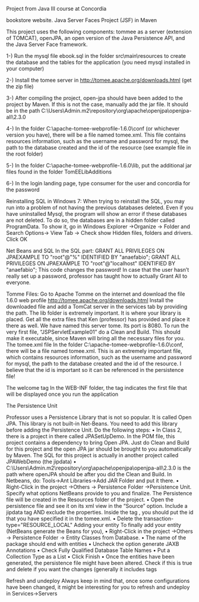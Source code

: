 Project from Java III course at Concordia

bookstore website. Java Server Faces Project (JSF) in Maven

This project uses the following components: tommee as a server (extension of TOMCAT), openJPA, an open version of the Java Persistence API, and the Java Server Face framework.

1-) Run the mysql file ebook.sql in the folder src\main\resources to create the database and the tables for the application (you need mysql installed in your computer)

2-) Install the tomee server in http://tomee.apache.org/downloads.html  (get the zip file)

3-) After compiling the project, open-jpa should have been added to the project by Maven. If this is not the case, manually add the jar file. It should be in the path C:\Users\Admin\.m2\repository\org\apache\openjpa\openjpa-all\2.3.0  

4-) In the folder C:\apache-tomee-webprofile-1.6.0\conf (or whichever version you have), there will be a file named tomee.xml. This file contains resources information, such as the username and password for mysql, the path to the database created and the id of the resource (see example file in the root folder)

5-) In the folder C:\apache-tomee-webprofile-1.6.0\lib, put the additional jar files found in the folder TomEELibAdditions

6-) In the login landing page, type consumer for the user and concordia for the password

Reinstalling SQL in Windows 7:
When trying to reinstall the SQL, you may run into a problem of not having the previous databases deleted. Even if you have uninstalled Mysql, the program will show an error if these databases are not deleted. To do so, the databases are in a hidden folder called ProgramData. To show it, go in Windows Explorer ->Organize -> Folder and Search Options-> View Tab -> Check show Hidden files, folders and drivers. Click OK 

Net Beans and SQL
In the SQL part:
GRANT ALL PRIVILEGES ON JPAEXAMPLE TO "root"@"%" IDENTIFIED BY "anaefabio";
GRANT ALL PRIVILEGES ON JPAEXAMPLE TO "root"@"localhost" IDENTIFIED BY "anaefabio";
This code changes the password! 
In case that the user hasn’t really set up a password, professor has taught how to actually Grant All to everyone. 

Tomme Files:
Go to Apache Tomme on the internet and download the file 1.6.0 web profile
http://tomee.apache.org/downloads.html
Install the downloaded file and add a TomCat server in the services tab by providing the path.
The lib folder is extremely important. It is where your library is placed. Get all the extra files that Ken (professor) has provided and place it there as well. We have named this server tome. Its port is 8080.
To run the very first file, “JSPServletExample01” do a Clean and Build. This should make it executable, since Maven will bring all the necessary files for you.
The tomee.xml file
In the folder C:\apache-tomee-webprofile-1.6.0\conf, there will be a file named tomee.xml. This is an extremely important file, which contains resources information, such as the username and password for mysql, the path to the database created and the id of the resource.
I believe that the id is important so it can be referenced in the persistence file!

The welcome tag
In the WEB-INF folder, the <welcome-file> tag indicates the first file that will be displayed once you run the application
  
The Persistence Unit

Professor uses a Persistence Library that is not so popular. It is called Open JPA. This library is not built-in Net-Beans. You need to add this library before adding the Persistence Unit. Do the following steps:
•	In Class 2, there is a project in there called JPASetUpDemo. In the POM file, this project contains a dependency to bring Open JPA. Just do Clean and Build for this project and the open JPA jar should be brought to you automatically by Maven. The SQL for this project is actually in another project called JPAWebDemo (the jipdata)
•	C:\Users\Admin\.m2\repository\org\apache\openjpa\openjpa-all\2.3.0 
is the path where openJPA should be after you did the Clean and Build. In Netbeans, do:
Tools->Ant Libraries->Add JAR Folder and put it there.
•	Right-Click in the project ->Others -> Persistence Folder ->Persistence Unit.
Specify what options NetBeans provide to you and finalize. The Persistence file will be created in the Resources folder of the project.
•	Open the persistence file and see it on its xml view in the “Source” option. Include a <jta-data-source> jipdata </jta-data-source> tag AND exclude the properties. Inside the tag <jta-data-source>, you should put the id that you have specified it in the tomee.xml.
•	Delete the transaction-type="RESOURCE_LOCAL"
Adding your entity
To finally add your entity (NetBeans generate the Beans for you), 
•	Right-Click in the project ->Others -> Persistence Folder -> Entity Classes from Database.
•	The name of the package should end with entities
•	Uncheck the option generate JAXB Annotations
•	Check Fully Qualified Database Table Names
•	Put a Collection Type as a List
•	Click Finish
•	Once the entities have been generated, the persistence file might have been altered. Check if this is true and delete if you want the changes (generally it includes <class> tags

Refresh and undeploy
Always keep in mind that, once some configurations have been changed, it might be interesting for you to refresh and undeploy in Services->Servers




